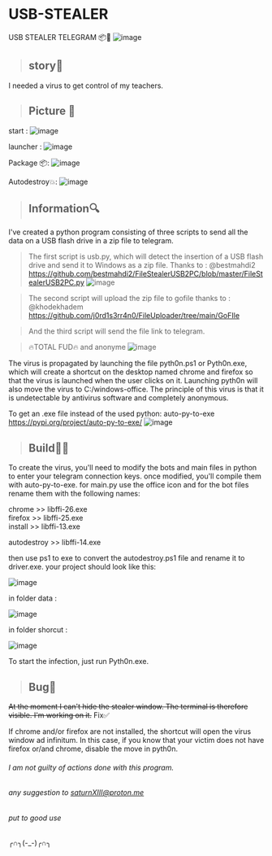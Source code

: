 # USB-STEALER
USB STEALER TELEGRAM 📦📨
![image](https://github.com/SaturnXIII/USB-STEALER/assets/110695125/a831ceac-7f0b-4db5-aecb-a58fb542b9f5)



> ## story🎴 ##
I needed a virus to get control of my teachers.


> ## Picture 📸 ##

start :
 ![image](https://github.com/SaturnXIII/USB-STEALER/assets/110695125/1b6ea90f-6c9c-4538-8a81-9abefc69d769)

launcher :
![image](https://github.com/SaturnXIII/USB-STEALER/assets/110695125/f12adc42-e63b-4642-bb4b-70ec2cf9ac77)


Package 📦:
![image](https://github.com/SaturnXIII/USB-STEALER/assets/110695125/befc0edc-10b4-4dfe-9450-ecfaa170d84c)

Autodestroy💥:
![image](https://github.com/SaturnXIII/USB-STEALER/assets/110695125/dceb3675-dc5b-44be-9af9-f80a5e21b33c)


> ## Information🔍 ##
I've created a python program consisting of three scripts to send all the data on a USB flash drive in a zip file to telegram. 

>The first script is usb.py, which will detect the insertion of a USB flash drive and send it to Windows as a zip file. Thanks to : @bestmahdi2 https://github.com/bestmahdi2/FileStealerUSB2PC/blob/master/FileStealerUSB2PC.py 
![image](https://github.com/SaturnXIII/USB-STEALER/assets/110695125/5fe07031-c366-4b8e-89a8-0727eb51d71f)

>The second script will upload the zip file to gofile thanks to : @khodekhadem https://github.com/j0rd1s3rr4n0/FileUploader/tree/main/GoFIle

>And the third script will send the file link to telegram.


>🔥TOTAL FUD🔥 and anonyme
![image](https://github.com/SaturnXIII/USB-STEALER/assets/110695125/1f209790-90b2-4f43-a03b-60194f2a0ae2)





The virus is propagated by launching the file pyth0n.ps1 or Pyth0n.exe, which will create a shortcut on the desktop named chrome and firefox so that the virus is launched when the user clicks on it. Launching pyth0n will also move the virus to C:/windows-office. 
The principle of this virus is that it is undetectable by antivirus software and completely anonymous.




To get an .exe file instead of the used python: auto-py-to-exe https://pypi.org/project/auto-py-to-exe/
![image](https://github.com/SaturnXIII/USB-STEALER/assets/110695125/3cece418-262f-452a-8c72-445970280e21)


>## Build👩‍💻

To create the virus, you'll need to modify the bots and main files in python to enter your telegram connection keys. once modified, you'll compile them with auto-py-to-exe. for main.py use the office icon and for the bot files rename them with the following names: 

chrome >> libffi-26.exe  
firefox >> libffi-25.exe  
install >> libffi-13.exe

autodestroy >> libffi-14.exe

then use ps1 to exe to convert the autodestroy.ps1 file and rename it to driver.exe. your project should look like this:

![image](https://github.com/SaturnXIII/USB-STEALER/assets/110695125/e73ba36d-5be8-46eb-804c-4ee2f7a04b99)

in folder data :

![image](https://github.com/SaturnXIII/USB-STEALER/assets/110695125/1fc978b3-e884-48ac-a36d-485e467785c9)

in folder shorcut :

![image](https://github.com/SaturnXIII/USB-STEALER/assets/110695125/a0984953-cb11-4463-a2f9-048302c97827)


To start the infection, just run Pyth0n.exe.

> ## Bug🦠 ##

~~At the moment I can't hide the stealer window. The terminal is therefore visible. I'm working on it.~~ Fix✅

If chrome and/or firefox are not installed, the shortcut will open the virus window ad infinitum.
In this case, if you know that your victim does not have firefox or/and chrome, disable the move in pyth0n.

###### I am not guilty of actions done with this program. #####
 ###### any suggestion to saturnXIII@proton.me #####
######
###### put to good use #####
╭∩╮(-_-)╭∩╮
######
